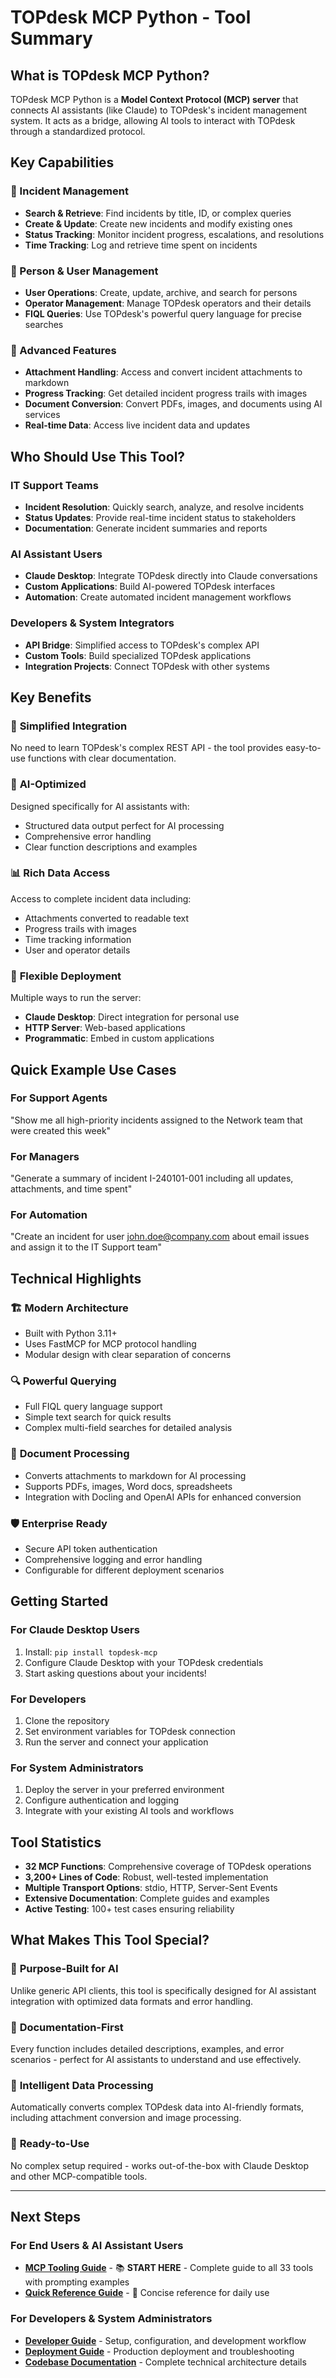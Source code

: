 # TOPdesk MCP Python - Tool Summary

## What is TOPdesk MCP Python?

TOPdesk MCP Python is a **Model Context Protocol (MCP) server** that connects AI assistants (like Claude) to TOPdesk's incident management system. It acts as a bridge, allowing AI tools to interact with TOPdesk through a standardized protocol.

## Key Capabilities

### 🎫 Incident Management
- **Search & Retrieve**: Find incidents by title, ID, or complex queries
- **Create & Update**: Create new incidents and modify existing ones
- **Status Tracking**: Monitor incident progress, escalations, and resolutions
- **Time Tracking**: Log and retrieve time spent on incidents

### 👥 Person & User Management
- **User Operations**: Create, update, archive, and search for persons
- **Operator Management**: Manage TOPdesk operators and their details
- **FIQL Queries**: Use TOPdesk's powerful query language for precise searches

### 📎 Advanced Features
- **Attachment Handling**: Access and convert incident attachments to markdown
- **Progress Tracking**: Get detailed incident progress trails with images
- **Document Conversion**: Convert PDFs, images, and documents using AI services
- **Real-time Data**: Access live incident data and updates

## Who Should Use This Tool?

### IT Support Teams
- **Incident Resolution**: Quickly search, analyze, and resolve incidents
- **Status Updates**: Provide real-time incident status to stakeholders
- **Documentation**: Generate incident summaries and reports

### AI Assistant Users
- **Claude Desktop**: Integrate TOPdesk directly into Claude conversations
- **Custom Applications**: Build AI-powered TOPdesk interfaces
- **Automation**: Create automated incident management workflows

### Developers & System Integrators
- **API Bridge**: Simplified access to TOPdesk's complex API
- **Custom Tools**: Build specialized TOPdesk applications
- **Integration Projects**: Connect TOPdesk with other systems

## Key Benefits

### 🚀 **Simplified Integration**
No need to learn TOPdesk's complex REST API - the tool provides easy-to-use functions with clear documentation.

### 🤖 **AI-Optimized**
Designed specifically for AI assistants with:
- Structured data output perfect for AI processing
- Comprehensive error handling
- Clear function descriptions and examples

### 📊 **Rich Data Access**
Access to complete incident data including:
- Attachments converted to readable text
- Progress trails with images
- Time tracking information
- User and operator details

### 🔧 **Flexible Deployment**
Multiple ways to run the server:
- **Claude Desktop**: Direct integration for personal use
- **HTTP Server**: Web-based applications
- **Programmatic**: Embed in custom applications

## Quick Example Use Cases

### For Support Agents
"Show me all high-priority incidents assigned to the Network team that were created this week"

### For Managers
"Generate a summary of incident I-240101-001 including all updates, attachments, and time spent"

### For Automation
"Create an incident for user john.doe@company.com about email issues and assign it to the IT Support team"

## Technical Highlights

### 🏗️ **Modern Architecture**
- Built with Python 3.11+
- Uses FastMCP for MCP protocol handling
- Modular design with clear separation of concerns

### 🔍 **Powerful Querying**
- Full FIQL query language support
- Simple text search for quick results
- Complex multi-field searches for detailed analysis

### 📄 **Document Processing**
- Converts attachments to markdown for AI processing
- Supports PDFs, images, Word docs, spreadsheets
- Integration with Docling and OpenAI APIs for enhanced conversion

### 🛡️ **Enterprise Ready**
- Secure API token authentication
- Comprehensive logging and error handling
- Configurable for different deployment scenarios

## Getting Started

### For Claude Desktop Users
1. Install: `pip install topdesk-mcp`
2. Configure Claude Desktop with your TOPdesk credentials
3. Start asking questions about your incidents!

### For Developers
1. Clone the repository
2. Set environment variables for TOPdesk connection
3. Run the server and connect your application

### For System Administrators
1. Deploy the server in your preferred environment
2. Configure authentication and logging
3. Integrate with your existing AI tools and workflows

## Tool Statistics

- **32 MCP Functions**: Comprehensive coverage of TOPdesk operations
- **3,200+ Lines of Code**: Robust, well-tested implementation
- **Multiple Transport Options**: stdio, HTTP, Server-Sent Events
- **Extensive Documentation**: Complete guides and examples
- **Active Testing**: 100+ test cases ensuring reliability

## What Makes This Tool Special?

### 🎯 **Purpose-Built for AI**
Unlike generic API clients, this tool is specifically designed for AI assistant integration with optimized data formats and error handling.

### 📝 **Documentation-First**
Every function includes detailed descriptions, examples, and error scenarios - perfect for AI assistants to understand and use effectively.

### 🔄 **Intelligent Data Processing**
Automatically converts complex TOPdesk data into AI-friendly formats, including attachment conversion and image processing.

### 🚀 **Ready-to-Use**
No complex setup required - works out-of-the-box with Claude Desktop and other MCP-compatible tools.

---

## Next Steps

### For End Users & AI Assistant Users
- **[MCP Tooling Guide](MCP_TOOLING_GUIDE.md)** - 📚 **START HERE** - Complete guide to all 33 tools with prompting examples
- **[Quick Reference Guide](MCP_QUICK_REFERENCE.md)** - 🚀 Concise reference for daily use

### For Developers & System Administrators  
- **[Developer Guide](DEVELOPER_GUIDE.md)** - Setup, configuration, and development workflow
- **[Deployment Guide](DEPLOYMENT_GUIDE.md)** - Production deployment and troubleshooting
- **[Codebase Documentation](CODEBASE_DOCUMENTATION.md)** - Complete technical architecture details